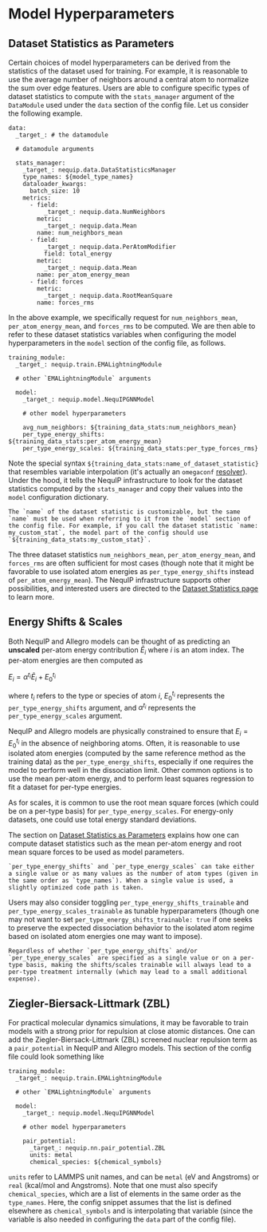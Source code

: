 # Model Hyperparameters


## Dataset Statistics as Parameters

Certain choices of model hyperparameters can be derived from the statistics of the dataset used for training. For example, it is reasonable to use the average number of neighbors around a central atom to normalize the sum over edge features. Users are able to configure specific types of dataset statistics to compute with the `stats_manager` argument of the `DataModule` used under the `data` section of the config file. Let us consider the following example.

```
data:
  _target_: # the datamodule
  
  # datamodule arguments

  stats_manager:
    _target_: nequip.data.DataStatisticsManager
    type_names: ${model_type_names}
    dataloader_kwargs:
      batch_size: 10
    metrics:
      - field:
          _target_: nequip.data.NumNeighbors
        metric: 
          _target_: nequip.data.Mean
        name: num_neighbors_mean
      - field:
          _target_: nequip.data.PerAtomModifier
          field: total_energy
        metric:
          _target_: nequip.data.Mean
        name: per_atom_energy_mean
      - field: forces
        metric:
          _target_: nequip.data.RootMeanSquare
        name: forces_rms
```
In the above example, we specifically request for `num_neighbors_mean`, `per_atom_energy_mean`, and `forces_rms` to be computed. We are then able to refer to these dataset statistics variables when configuring the model hyperparameters in the `model` section of the config file, as follows.
```
training_module:
  _target_: nequip.train.EMALightningModule
  
  # other `EMALightningModule` arguments

  model:
    _target_: nequip.model.NequIPGNNModel

    # other model hyperparameters

    avg_num_neighbors: ${training_data_stats:num_neighbors_mean}
    per_type_energy_shifts: ${training_data_stats:per_atom_energy_mean}
    per_type_energy_scales: ${training_data_stats:per_type_forces_rms}
```
Note the special syntax `${training_data_stats:name_of_dataset_statistic}` that resembles variable interpolation (it's actually an `omegaconf` [resolver](https://omegaconf.readthedocs.io/en/latest/custom_resolvers.html)). Under the hood, it tells the NequIP infrastructure to look for the dataset statistics computed by the `stats_manager` and copy their values into the `model` configuration dictionary.

```{tip}
The `name` of the dataset statistic is customizable, but the same `name` must be used when referring to it from the `model` section of the config file. For example, if you call the dataset statistic `name: my_custom_stat`, the model part of the config should use `${training_data_stats:my_custom_stat}`.
```

The three dataset statistics `num_neighbors_mean`, `per_atom_energy_mean`, and `forces_rms` are often sufficient for most cases (though note that it might be favorable to use isolated atom energies as `per_type_energy_shifts` instead of `per_atom_energy_mean`). The NequIP infrastructure supports other possibilities, and interested users are directed to the [Dataset Statistics page](../api/data_stats) to learn more.

## Energy Shifts & Scales

Both NequIP and Allegro models can be thought of as predicting an **unscaled** per-atom energy contribution $\tilde{E}_i$ where $i$ is an atom index. The per-atom energies are then computed as 

$E_i = \alpha^{t_i} \tilde{E}_i + E_{0}^{t_i}$


where $t_i$ refers to the type or species of atom $i$, $E_{0}^{t_i}$ represents the `per_type_energy_shifts` argument, and $\alpha^{t_i}$ represents the `per_type_energy_scales` argument.

NequIP and Allegro models are physically constrained to ensure that $E_i = E_0^{t_i}$ in the absence of neighboring atoms. Often, it is reasonable to use isolated atom energies (computed by the same reference method as the training data) as the `per_type_energy_shifts`, especially if one requires the model to perform well in the dissociation limit. Other common options is to use the mean per-atom energy, and to perform least squares regression to fit a dataset for per-type energies.

As for scales, it is common to use the root mean square forces (which could be on a per-type basis) for `per_type_energy_scales`. For energy-only datasets, one could use total energy standard deviations.

The section on [Dataset Statistics as Parameters](#dataset-statistics-as-parameters) explains how one can compute dataset statistics such as the mean per-atom energy and root mean square forces to be used as model parameters.

```{tip}
`per_type_energy_shifts` and `per_type_energy_scales` can take either a single value or as many values as the number of atom types (given in the same order as `type_names`). When a single value is used, a slightly optimized code path is taken.
```

Users may also consider toggling `per_type_energy_shifts_trainable` and `per_type_energy_scales_trainable` as tunable hyperparameters (though one may not want to set `per_type_energy_shifts_trainable: true` if one seeks to preserve the expected dissociation behavior to the isolated atom regime based on isolated atom energies one may want to impose).

```{tip}
Regardless of whether `per_type_energy_shifts` and/or `per_type_energy_scales` are specified as a single value or on a per-type basis, making the shifts/scales trainable will always lead to a per-type treatment internally (which may lead to a small additional expense).
```

## Ziegler-Biersack-Littmark (ZBL)

For practical molecular dynamics simulations, it may be favorable to train models with a strong prior for repulsion at close atomic distances. One can add the Ziegler-Biersack-Littmark (ZBL) screened nuclear repulsion term as a `pair_potential` in NequIP and Allegro models. This section of the config file could look something like

```
training_module:
  _target_: nequip.train.EMALightningModule
  
  # other `EMALightningModule` arguments

  model:
    _target_: nequip.model.NequIPGNNModel

    # other model hyperparameters

    pair_potential:
      _target_: nequip.nn.pair_potential.ZBL
      units: metal     
      chemical_species: ${chemical_symbols}   

```
`units` refer to LAMMPS unit names, and can be `metal` (eV and Angstroms) or `real` (kcal/mol and Angstroms). Note that one must also specify `chemical_species`, which are a list of elements in the same order as the `type_names`. Here, the config snippet assumes that the list is defined elsewhere as `chemical_symbols` and is interpolating that variable (since the variable is also needed in configuring the `data` part of the config file).